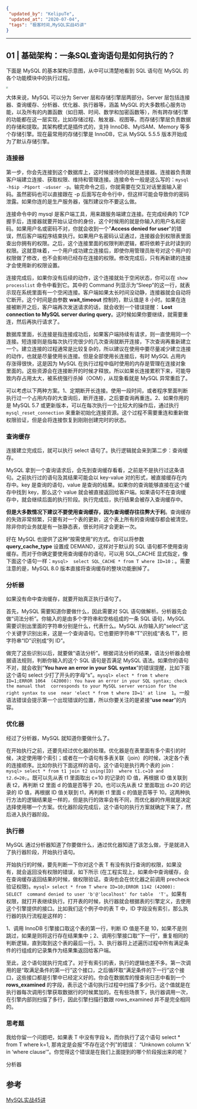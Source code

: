 ```json
{
 "updated_by": "KelipuTe",
 "updated_at": "2020-07-04",
 "tags": "极客时间,MySQL实战45讲"
}
```

---

## 01 | 基础架构：一条SQL查询语句是如何执行的？

下面是 MySQL 的基本架构示意图，从中可以清楚地看到 SQL 语句在 MySQL 的各个功能模块中的执行过程。

<img src="../../Image/01-MySQLSZ45J_img01.png" style="zoom: 33%;" />

大体来说，MySQL 可以分为 Server  层和存储引擎层两部分。Server 层包括连接器、查询缓存、分析器、优化器、执行器等，涵盖 MySQL  的大多数核心服务功能，以及所有的内置函数（如日期、时间、数学和加密函数等），所有跨存储引擎的功能都在这一层实现，比如存储过程、触发器、视图等。而存储引擎层负责数据的存储和提取。其架构模式是插件式的，支持 InnoDB、MyISAM、Memory 等多个存储引擎。现在最常用的存储引擎是 InnoDB，它从 MySQL 5.5.5  版本开始成为了默认存储引擎。

### 连接器

第一步，你会先连接到这个数据库上，这时候接待你的就是连接器。连接器负责跟客户端建立连接、获取权限、维持和管理连接。连接命令一般是这么写的：`mysql -h$ip -P$port -u$user -p`。输完命令之后，你就需要在交互对话里面输入密码。虽然密码也可以直接跟在 -p 后面写在命令行中，但这样可能会导致你的密码泄露。如果你连的是生产服务器，强烈建议你不要这么做。

连接命令中的 mysql  是客户端工具，用来跟服务端建立连接。在完成经典的 TCP  握手后，连接器就要开始认证你的身份，这个时候用的就是你输入的用户名和密码。如果用户名或密码不对，你就会收到一个"**Access denied  for  user**"的错误，然后客户端程序结束执行。如果用户名密码认证通过，连接器会到权限表里面查出你拥有的权限。之后，这个连接里面的权限判断逻辑，都将依赖于此时读到的权限。这就意味着，一个用户成功建立连接后，即使你用管理员账号对这个用户的权限做了修改，也不会影响已经存在连接的权限。修改完成后，只有再新建的连接才会使用新的权限设置。

连接完成后，如果你没有后续的动作，这个连接就处于空闲状态，你可以在 `show processlist` 命令中看到它。其中的 Command  列显示为“Sleep”的这一行，就表示现在系统里面有一个空闲连接。客户端如果太长时间没动静，连接器就会自动将它断开。这个时间是由参数 **wait_timeout** 控制的，默认值是 8 小时。如果在连接被断开之后，客户端再次发送请求的话，就会收到一个错误提醒： **Lost connection to MySQL server during query**。这时候如果你要继续，就需要重连，然后再执行请求了。

数据库里面，长连接是指连接成功后，如果客户端持续有请求，则一直使用同一个连接。短连接则是指每次执行完很少的几次查询就断开连接，下次查询再重新建立一个。建立连接的过程通常是比较复杂的，所以建议在使用中要尽量减少建立连接的动作，也就是尽量使用长连接。但是全部使用长连接后，有时 MySQL 占用内存涨得很快，这是因为 MySQL  在执行过程中临时使用的内存是管理在连接对象里面的。这些资源会在连接断开的时候才释放。所以如果长连接累积下来，可能导致内存占用太大，被系统强行杀掉（OOM），从现象看就是 MySQL 异常重启了。

可以考虑以下两种方案。1、定期断开长连接。使用一段时间，或者程序里面判断执行过一个占用内存的大查询后，断开连接，之后要查询再重连。2、如果你用的是 MySQL 5.7 或更新版本，可以在每次执行一个比较大的操作后，通过执行 `mysql_reset_connection` 来重新初始化连接资源。这个过程不需要重连和重新做权限验证，但是会将连接恢复到刚刚创建完时的状态。

### 查询缓存

连接建立完成后，就可以执行 select  语句了。执行逻辑就会来到第二步：查询缓存。

MySQL  拿到一个查询请求后，会先到查询缓存看看，之前是不是执行过这条语句。之前执行过的语句及其结果可能会以 key-value 对的形式，被直接缓存在内存中。key 是查询的语句，value 是查询的结果。如果你的查询能够直接在这个缓存中找到 key，那么这个 value  就会被直接返回给客户端。如果语句不在查询缓存中，就会继续后面的执行阶段。执行完成后，执行结果会被存入查询缓存中。

**但是大多数情况下建议不要使用查询缓存，因为查询缓存往往弊大于利**。查询缓存的失效非常频繁，只要有对一个表的更新，这个表上所有的查询缓存都会被清空。除非你的业务就是有一张静态表，很长时间才会更新一次。

好在 MySQL 也提供了这种“按需使用”的方式。你可以将参数 **query_cache_type** 设置成 DEMAND，这样对于默认的 SQL  语句都不使用查询缓存。而对于你确定要使用查询缓存的语句，可以用 SQL_CACHE 显式指定，像下面这个语句一样：`mysql>  select SQL_CACHE * from T where ID=10；`。需要注意的是，MySQL 8.0  版本直接将查询缓存的整块功能删掉了。

### 分析器

如果没有命中查询缓存，就要开始真正执行语句了。

首先，MySQL 需要知道你要做什么，因此需要对 SQL 语句做解析。分析器先会做“词法分析”。你输入的是由多个字符串和空格组成的一条 SQL 语句，MySQL 需要识别出里面的字符串分别是什么，代表什么。MySQL  从你输入的"select"这个关键字识别出来，这是一个查询语句。它也要把字符串“T”识别成“表名 T”，把字符串“ID”识别成“列  ID”。

做完了这些识别以后，就要做“语法分析”。根据词法分析的结果，语法分析器会根据语法规则，判断你输入的这个 SQL 语句是否满足 MySQL 语法。如果你的语句不对，就会收到“**You have an error in your SQL syntax**”的错误提醒，比如下面这个语句  select 少打了开头的字母“s”。`mysql> elect * from t where ID=1;ERROR 1064  (42000): You have an error in your SQL syntax; check the manual that  corresponds to your MySQL server version for the right syntax to use  near 'elect * from t where ID=1' at line  1`。一般语法错误会提示第一个出现错误的位置，所以你要关注的是紧接“**use near**”的内容。

### 优化器

经过了分析器，MySQL  就知道你要做什么了。

在开始执行之前，还要先经过优化器的处理。优化器是在表里面有多个索引的时候，决定使用哪个索引；或者在一个语句有多表关联（join）的时候，决定各个表的连接顺序。比如你执行下面这样的语句，这个语句是执行两个表的 join：`mysql> select * from t1 join t2 using(ID)  where t1.c=10 and  t2.d=20;`。既可以先从表 t1 里面取出 c=10 的记录的 ID 值，再根据 ID 值关联到表 t2，再判断 t2 里面 d 的值是否等于 20。也可以先从表 t2 里面取出 d=20 的记录的 ID 值，再根据 ID 值关联到 t1，再判断 t1 里面 c 的值是否等于 10。这两种执行方法的逻辑结果是一样的，但是执行的效率会有不同，而优化器的作用就是决定选择使用哪一个方案。优化器阶段完成后，这个语句的执行方案就确定下来了，然后进入执行器阶段。

### 执行器

MySQL  通过分析器知道了你要做什么，通过优化器知道了该怎么做，于是就进入了执行器阶段，开始执行语句。

开始执行的时候，要先判断一下你对这个表 T  有没有执行查询的权限，如果没有，就会返回没有权限的错误，如下所示 (在工程实现上，如果命中查询缓存，会在查询缓存返回结果的时候，做权限验证。查询也会在优化器之前调用 precheck  验证权限)。`mysql> select * from T where ID=10;ERROR 1142 (42000): SELECT  command denied to user 'b'@'localhost' for table  'T'`。如果有权限，就打开表继续执行。打开表的时候，执行器就会根据表的引擎定义，去使用这个引擎提供的接口。比如我们这个例子中的表 T 中，ID  字段没有索引，那么执行器的执行流程是这样的：

1、调用 InnoDB 引擎接口取这个表的第一行，判断 ID 值是不是 10，如果不是则跳过，如果是则将这行存在结果集中；2、调用引擎接口取“下一行”，重复相同的判断逻辑，直到取到这个表的最后一行。3、执行器将上述遍历过程中所有满足条件的行组成的记录集作为结果集返回给客户端。

至此，这个语句就执行完成了。对于有索引的表，执行的逻辑也差不多。第一次调用的是“取满足条件的第一行”这个接口，之后循环取“满足条件的下一行”这个接口，这些接口都是引擎中已经定义好的。你会在数据库的慢查询日志中看到一个 **rows_examined** 的字段，表示这个语句执行过程中扫描了多少行。这个值就是在执行器每次调用引擎获取数据行的时候累加的。在有些场景下，执行器调用一次，在引擎内部则扫描了多行，因此引擎扫描行数跟 rows_examined 并不是完全相同的。

### 思考题

我给你留一个问题吧，如果表 T 中没有字段  k，而你执行了这个语句 select * from T where k=1, 那肯定是会报“不存在这个列”的错误： “Unknown  column ‘k’ in ‘where clause’”。你觉得这个错误是在我们上面提到的哪个阶段报出来的呢？

分析器

## 参考

[MySQL实战45讲](https://time.geekbang.org/column/intro/139)